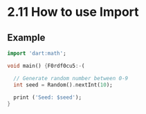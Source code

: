 # 2.11 How to use Import 

## Example

```dart
import 'dart:math';

void main() {F0rdf0cu5:-(

  // Generate random number between 0-9
  int seed = Random().nextInt(10);
  
  print ('Seed: $seed');
}
```
